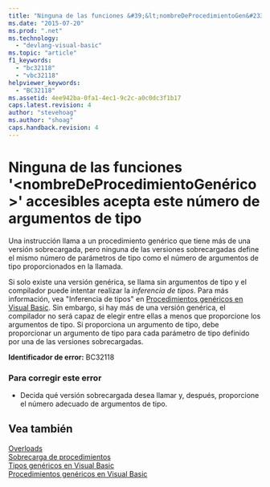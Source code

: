 ```yaml
---
title: "Ninguna de las funciones &#39;&lt;nombreDeProcedimientoGen&#233;rico&gt;&#39; accesibles acepta este n&#250;mero de argumentos de tipo | Microsoft Docs"
ms.date: "2015-07-20"
ms.prod: ".net"
ms.technology: 
  - "devlang-visual-basic"
ms.topic: "article"
f1_keywords: 
  - "bc32118"
  - "vbc32118"
helpviewer_keywords: 
  - "BC32118"
ms.assetid: 4ee942ba-0fa1-4ec1-9c2c-a0c0dc3f1b17
caps.latest.revision: 4
author: "stevehoag"
ms.author: "shoag"
caps.handback.revision: 4
---
```

# Ninguna de las funciones &#39;&lt;nombreDeProcedimientoGen&#233;rico&gt;&#39; accesibles acepta este n&#250;mero de argumentos de tipo
Una instrucción llama a un procedimiento genérico que tiene más de una versión sobrecargada, pero ninguna de las versiones sobrecargadas define el mismo número de parámetros de tipo como el número de argumentos de tipo proporcionados en la llamada.  
  
 Si solo existe una versión genérica, se llama sin argumentos de tipo y el compilador puede intentar realizar la *inferencia de tipos*. Para más información, vea "Inferencia de tipos" en [Procedimientos genéricos en Visual Basic](../../visual-basic/programming-guide/language-features/data-types/generic-procedures.md). Sin embargo, si hay más de una versión genérica, el compilador no será capaz de elegir entre ellas a menos que proporcione los argumentos de tipo. Si proporciona un argumento de tipo, debe proporcionar un argumento de tipo para cada parámetro de tipo definido por una de las versiones sobrecargadas.  
  
 **Identificador de error:** BC32118  
  
### Para corregir este error  
  
-   Decida qué versión sobrecargada desea llamar y, después, proporcione el número adecuado de argumentos de tipo.  
  
## Vea también  
 [Overloads](../../visual-basic/language-reference/modifiers/overloads.md)   
 [Sobrecarga de procedimientos](../../visual-basic/programming-guide/language-features/procedures/procedure-overloading.md)   
 [Tipos genéricos en Visual Basic](../../visual-basic/programming-guide/language-features/data-types/generic-types.md)   
 [Procedimientos genéricos en Visual Basic](../../visual-basic/programming-guide/language-features/data-types/generic-procedures.md)